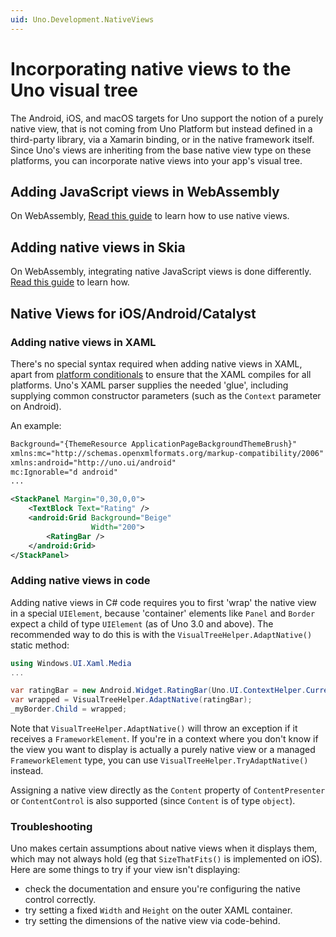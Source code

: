 ```yaml
---
uid: Uno.Development.NativeViews
---
```


# Incorporating native views to the Uno visual tree

The Android, iOS, and macOS targets for Uno support the notion of a purely native view, that is not coming from Uno Platform but instead defined in a third-party library, via a Xamarin binding, or in the native framework itself. Since Uno's views are inheriting from the base native view type on these platforms, you can incorporate native views into your app's visual tree.

## Adding JavaScript views in WebAssembly

On WebAssembly, [Read this guide](xref:Uno.Interop.WasmJavaScript1) to learn how to use native views.

## Adding native views in Skia

On WebAssembly, integrating native JavaScript views is done differently. [Read this guide](xref:Uno.Skia.Embedding.Native) to learn how.

## Native Views for iOS/Android/Catalyst

### Adding native views in XAML

There's no special syntax required when adding native views in XAML, apart from [platform conditionals](platform-specific-xaml.md) to ensure that the XAML compiles for all platforms. Uno's XAML parser supplies the needed 'glue', including supplying common constructor parameters (such as the `Context` parameter on Android).

An example:

```xml
Background="{ThemeResource ApplicationPageBackgroundThemeBrush}"
xmlns:mc="http://schemas.openxmlformats.org/markup-compatibility/2006"
xmlns:android="http://uno.ui/android"
mc:Ignorable="d android"
...

<StackPanel Margin="0,30,0,0">
	<TextBlock Text="Rating" />
	<android:Grid Background="Beige"
				  Width="200">
		<RatingBar />
	</android:Grid>
</StackPanel>
```

### Adding native views in code

Adding native views in C# code requires you to first 'wrap' the native view in a special `UIElement`, because 'container' elements like `Panel` and `Border` expect a child of type `UIElement` (as of Uno 3.0 and above). The recommended way to do this is with the `VisualTreeHelper.AdaptNative()` static method:

```csharp
using Windows.UI.Xaml.Media
...

var ratingBar = new Android.Widget.RatingBar(Uno.UI.ContextHelper.Current);
var wrapped = VisualTreeHelper.AdaptNative(ratingBar);
_myBorder.Child = wrapped;
```

Note that `VisualTreeHelper.AdaptNative()` will throw an exception if it receives a `FrameworkElement`. If you're in a context where you don't know if the view you want to display is actually a purely native view or a managed `FrameworkElement` type, you can use `VisualTreeHelper.TryAdaptNative()` instead.

Assigning a native view directly as the `Content` property of `ContentPresenter` or `ContentControl` is also supported (since `Content` is of type `object`). 

### Troubleshooting

Uno makes certain assumptions about native views when it displays them, which may not always hold (eg that `SizeThatFits()` is implemented on iOS). Here are some things to try if your view isn't displaying:

 - check the documentation and ensure you're configuring the native control correctly.
 - try setting a fixed `Width` and `Height` on the outer XAML container.
 - try setting the dimensions of the native view via code-behind. 
